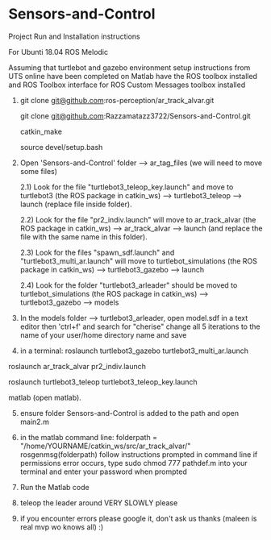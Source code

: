 # Sensors-and-Control

Project Run and Installation instructions

For Ubunti 18.04
ROS Melodic 

Assuming that turtlebot and gazebo environment setup instructions from UTS online have been completed
on Matlab have the ROS toolbox installed and ROS Toolbox interface for ROS Custom Messages  toolbox installed


1. git clone git@github.com:ros-perception/ar_track_alvar.git

   git clone git@github.com:Razzamatazz3722/Sensors-and-Control.git
   
   catkin_make
   
   source devel/setup.bash
   
2. Open 'Sensors-and-Control' folder --> ar_tag_files (we will need to move some files) 

   2.1)
   Look for the file "turtlebot3_teleop_key.launch" and move to turtlebot3 (the ROS package in catkin_ws) --> turtlebot3_teleop --> launch (replace file inside      folder).
   
   2.2)
   Look for the file "pr2_indiv.launch" will move to ar_track_alvar (the ROS package in catkin_ws) --> ar_track_alvar --> launch (and replace the file with the      same name in this folder).
   
   2.3)
   Look for the files "spawn_sdf.launch" and "turtlebot3_multi_ar.launch" will move to turtlebot_simulations (the ROS package in catkin_ws) --> turtlebot3_gazebo    --> launch
   
   2.4)
   Look for the folder "turtlebot3_arleader" should be moved to turtlebot_simulations (the ROS package in catkin_ws) --> turtlebot3_gazebo --> models
   
3. In the models folder --> turtlebot3_arleader, open model.sdf in a text editor then
   'ctrl+f' and search for "cherise" change all 5 iterations to the name of your user/home directory name and save 

4. in a terminal: 
roslaunch turtlebot3_gazebo turtlebot3_multi_ar.launch

roslaunch ar_track_alvar pr2_indiv.launch

roslaunch turtlebot3_teleop turtlebot3_teleop_key.launch 

matlab (open matlab).
                  
5.  ensure folder Sensors-and-Control is added to the path and open main2.m

6. in the matlab command line: folderpath = "/home/YOURNAME/catkin_ws/src/ar_track_alvar/"
                               rosgenmsg(folderpath)
                               follow instructions prompted in command line 
                               if permissions error occurs, type sudo chmod 777 pathdef.m  into your terminal and enter your password when prompted 
7. Run the Matlab code
8. teleop the leader around VERY SLOWLY please
9. if you encounter errors please google it, don't ask us thanks (maleen is real mvp wo knows all)  :)
